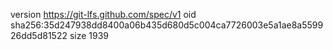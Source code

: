 version https://git-lfs.github.com/spec/v1
oid sha256:35d247938dd8400a06b435d680d5c004ca7726003e5a1ae8a559926dd5d81522
size 1939
